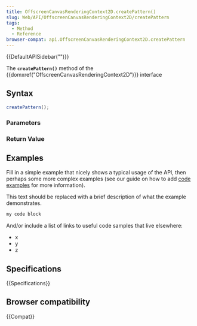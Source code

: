 ```yaml
---
title: OffscreenCanvasRenderingContext2D.createPattern()
slug: Web/API/OffscreenCanvasRenderingContext2D/createPattern
tags:
  - Method
  - Reference
browser-compat: api.OffscreenCanvasRenderingContext2D.createPattern
---
```

{{DefaultAPISidebar("")}}

The **`createPattern()`** method of the {{domxref("OffscreenCanvasRenderingContext2D")}} interface 

## Syntax

```js
createPattern();
```

### Parameters



### Return Value



## Examples

Fill in a simple example that nicely shows a typical usage of the API, then perhaps some more complex examples (see our guide on how to add [code examples](/en-US/docs/MDN/Contribute/Structures/Code_examples) for more information).

This text should be replaced with a brief description of what the example demonstrates.

```js
my code block
```

And/or include a list of links to useful code samples that live elsewhere:

*   x
*   y
*   z

## Specifications

{{Specifications}}

## Browser compatibility

{{Compat}}

